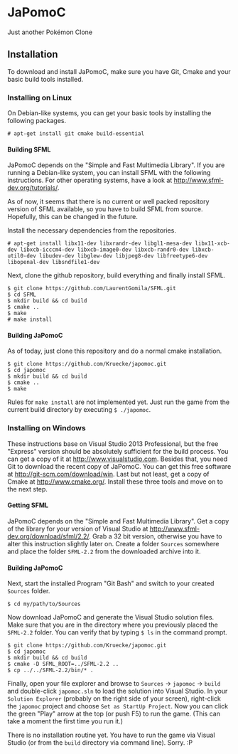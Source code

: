 # JaPomoC
Just another Pokémon Clone

## Installation
To download and install JaPomoC, make sure you have Git, Cmake and your basic build tools installed.

### Installing on Linux
On Debian-like systems, you can get your basic tools by installing the following packages.
```
# apt-get install git cmake build-essential
```

#### Building SFML
JaPomoC depends on the "Simple and Fast Multimedia Library". If you are running a Debian-like system, you can install SFML with the following instructions. For other operating systems, have a look at http://www.sfml-dev.org/tutorials/.

As of now, it seems that there is no current or well packed repository version of SFML available, so you have to build SFML from source. Hopefully, this can be changed in the future.

Install the necessary dependencies from the repositories.
```
# apt-get install libx11-dev libxrandr-dev libgl1-mesa-dev libx11-xcb-dev libxcb-icccm4-dev libxcb-image0-dev libxcb-randr0-dev libxcb-util0-dev libudev-dev libglew-dev libjpeg8-dev libfreetype6-dev libopenal-dev libsndfile1-dev
```

Next, clone the github repository, build everything and finally install SFML.
```
$ git clone https://github.com/LaurentGomila/SFML.git
$ cd SFML
$ mkdir build && cd build
$ cmake ..
$ make
# make install
```

#### Building JaPomoC
As of today, just clone this repository and do a normal cmake installation.
```
$ git clone https://github.com/Kruecke/japomoc.git
$ cd japomoc
$ mkdir build && cd build
$ cmake ..
$ make
```
Rules for `make install` are not implemented yet. Just run the game from the current build directory by executing `$ ./japomoc`.

### Installing on Windows
These instructions base on Visual Studio 2013 Professional, but the free "Express" version should be absolutely sufficient for the build process. You can get a copy of it at http://www.visualstudio.com. Besides that, you need Git to download the recent copy of JaPomoC. You can get this free software at http://git-scm.com/download/win. Last but not least, get a copy of Cmake at http://www.cmake.org/. Install these three tools and move on to the next step.

#### Getting SFML
JaPomoC depends on the "Simple and Fast Multimedia Library". Get a copy of the library for your version of Visual Studio at http://www.sfml-dev.org/download/sfml/2.2/. Grab a 32 bit version, otherwise you have to alter this instruction slightly later on. Create a folder `Sources` somewhere and place the folder `SFML-2.2` from the downloaded archive into it.

#### Building JaPomoC
Next, start the installed Program "Git Bash" and switch to your created `Sources` folder.
```
$ cd my/path/to/Sources
```
Now download JaPomoC and generate the Visual Studio solution files. Make sure that you are in the directory where you previously placed the `SFML-2.2` folder. You can verify that by typing `$ ls` in the command prompt.
```
$ git clone https://github.com/Kruecke/japomoc.git
$ cd japomoc
$ mkdir build && cd build
$ cmake -D SFML_ROOT=../SFML-2.2 ..
$ cp ../../SFML-2.2/bin/* .
```

Finally, open your file explorer and browse to `Sources` -> `japomoc` -> `build` and double-click `japomoc.sln` to load the solution into Visual Studio. In your `Solution Explorer` (probably on the right side of your screen), right-click the `japomoc` project and choose `Set as StartUp Project`. Now you can click the green "Play" arrow at the top (or push F5) to run the game. (This can take a moment the first time you run it.)

There is no installation routine yet. You have to run the game via Visual Studio (or from the `build` directory via command line). Sorry. :P
